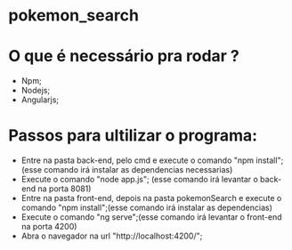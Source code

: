 # pokemon_search 
# O que é necessário pra rodar ?
- Npm;
- Nodejs;
- Angularjs;

# Passos para ultilizar o programa:
- Entre na pasta back-end, pelo cmd e execute o comando "npm install"; (esse comando irá instalar as dependencias necessarias)
- Execute o comando "node app.js"; (esse comando irá levantar o back-end na porta 8081)
- Entre na pasta front-end, depois na pasta pokemonSearch e execute o comando "npm install";(esse comando irá instalar as dependencias)
- Execute o comando "ng serve";(esse comando irá levantar o front-end na porta 4200)
- Abra o navegador na url "http://localhost:4200/";
